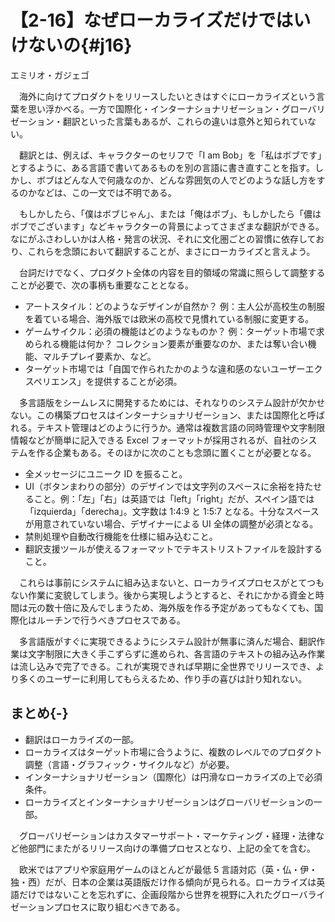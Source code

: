 # 【2-16】なぜローカライズだけではいけないの{#j16}

<div class="author">エミリオ・ガジェゴ</div>

　海外に向けてプロダクトをリリースしたいときはすぐにローカライズという言葉を思い浮かべる。一方で国際化・インターナショナリゼーション・グローバリゼーション・翻訳といった言葉もあるが、これらの違いは意外と知られていない。

　翻訳とは、例えば、キャラクターのセリフで「I am Bob」を「私はボブです」とするように、ある言語で書いてあるものを別の言語に書き直すことを指す。しかし、ボブはどんな人で何歳なのか、どんな雰囲気の人でどのような話し方をするのかなどは、この一文では不明である。

　もしかしたら、「僕はボブじゃん」、または「俺はボブ」、もしかしたら「儂はボブでございます」などキャラクターの背景によってさまざまな翻訳ができる。なにがふさわしいかは人格・発言の状況、それに文化圏ごとの習慣に依存しており、これらを念頭において翻訳することが、まさにローカライズと言えよう。

　台詞だけでなく、プロダクト全体の内容を目的領域の常識に照らして調整することが必要で、次の事柄も重要なこととなる。

* アートスタイル：どのようなデザインが自然か？ 例：主人公が高校生の制服を着ている場合、海外版では欧米の高校で見慣れている制服に変更する。
* ゲームサイクル：必須の機能はどのようなものか？ 例：ターゲット市場で求められる機能は何か？ コレクション要素が重要なのか、または奪い合い機能、マルチプレイ要素か、など。
* ターゲット市場では「自国で作られたかのような違和感のないユーザーエクスペリエンス」を提供することが必須。

　多言語版をシームレスに開発するためには、それなりのシステム設計が欠かせない。この構築プロセスはインターナショナリゼーション、または国際化と呼ばれる。テキスト管理はどのように行うか。通常は複数言語の同時管理や文字制限情報などが簡単に記入できる Excel フォーマットが採用されるが、自社のシステムを作る企業もある。そのほかに次のことも念頭に置くことが必要となる。

* 全メッセージにユニーク ID を振ること。
* UI（ボタンまわりの部分）のデザインでは文字列のスペースに余裕を持たせること。例：「左」「右」は英語では「left」「right」だが、スペイン語では「izquierda」「derecha」。文字数は 1:4:9 と 1:5:7 となる。十分なスペースが用意されていない場合、デザイナーによる UI 全体の調整が必須となる。
* 禁則処理や自動改行機能を仕様に組み込むこと。
* 翻訳支援ツールが使えるフォーマットでテキストリストファイルを設計すること。

　これらは事前にシステムに組み込まないと、ローカライズプロセスがとてつもない作業に変貌してしまう。後から実現しようとすると、それにかかる資金と時間は元の数十倍に及んでしまうため、海外版を作る予定があってもなくても、国際化はルーチンで行うべきプロセスである。

　多言語版がすぐに実現できるようにシステム設計が無事に済んだ場合、翻訳作業は文字制限に大きく手こずらずに進められ、各言語のテキストの組み込み作業は流し込みで完了できる。これが実現できれば早期に全世界でリリースでき、より多くのユーザーに利用してもらえるため、作り手の喜びは計り知れない。

## まとめ{-}

* 翻訳はローカライズの一部。
* ローカライズはターゲット市場に合うように、複数のレベルでのプロダクト調整（言語・グラフィック・サイクルなど）が必要。
* インターナショナリゼーション（国際化）は円滑なローカライズの上で必須条件。
* ローカライズとインターナショナリゼーションはグローバリゼーションの一部。


　グローバリゼーションはカスタマーサポート・マーケティング・経理・法律など他部門にまたがるリリース向けの準備プロセスとなり、上記の全てを含む。

　欧米ではアプリや家庭用ゲームのほとんどが最低 5 言語対応（英・仏・伊・独・西）だが、日本の企業は英語版だけ作る傾向が見られる。ローカライズは英語だけではないことを忘れずに、企画段階から世界を視野に入れたグローバライゼーションプロセスに取り組むべきである。
